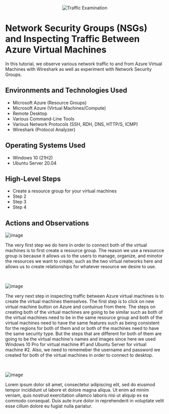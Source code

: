 <p align="center">
<img src="https://i.imgur.com/Ua7udoS.png" alt="Traffic Examination"/>
</p>

<h1>Network Security Groups (NSGs) and Inspecting Traffic Between Azure Virtual Machines</h1>
In this tutorial, we observe various network traffic to and from Azure Virtual Machines with Wireshark as well as experiment with Network Security Groups. <br />


<h2>Environments and Technologies Used</h2>

- Microsoft Azure (Resource Groups)
- Microsoft Azure (Virtual Machines/Compute)
- Remote Desktop
- Various Command-Line Tools
- Various Network Protocols (SSH, RDH, DNS, HTTP/S, ICMP)
- Wireshark (Protocol Analyzer)

<h2>Operating Systems Used </h2>

- Windows 10 (21H2)
- Ubuntu Server 20.04

<h2>High-Level Steps</h2>

- Create a resource group for your virtual machines
- Step 2
- Step 3
- Step 4

<h2>Actions and Observations</h2>

<p>
</p>
<p>
  
 ![image](https://github.com/amoh2487/azure-network-protocols/assets/148664179/41f2f143-23b4-426a-8bc2-79cf5e336d6a)


The very first step we do here in order to connect both of the virtual machines is to first create a resource group. The reason we use a resourcce group is because it allows us to the users to manage, organize, and minotor the resources we want to create; such as the two virtual networks here and allows us to create relationships for whatever resource we desire to use.
</p>
<br />

<p>
</p>
<p>

![image](https://github.com/amoh2487/azure-network-protocols/assets/148664179/80dc7063-2a9c-40ba-904e-2ceb1276ad93)


The very next step in inspecting traffic between Azure virtual machines is to create the virtual machines themselves. The first step is to click on new virtual machine button on Azure and contuinue from there. The steps on creating both of the virtual machines are going to be similar such as both of the virtual machines need to be in the same resource group and both of the virtual machines need to have the same features such as being consistent for the regions for both of them and or both of the machines need to have the same security type. But the steps that are different for both of them are going to be the virtual machine's names and images since here we used Windows 10 Pro for virtual machine #1 and Ubuntu Server for virtual machine #2. Also, we need to rememeber the username and password we created for both of the virtual machines in order to connect to desktop.
</p>
<br />

<p>
</p>
<p>

![image](https://github.com/amoh2487/azure-network-protocols/assets/148664179/eb03f4e7-0ca4-450b-ad2e-6a5cb351055c)

  
Lorem ipsum dolor sit amet, consectetur adipiscing elit, sed do eiusmod tempor incididunt ut labore et dolore magna aliqua. Ut enim ad minim veniam, quis nostrud exercitation ullamco laboris nisi ut aliquip ex ea commodo consequat. Duis aute irure dolor in reprehenderit in voluptate velit esse cillum dolore eu fugiat nulla pariatur.
</p>
<br />
